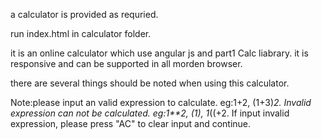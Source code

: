 a calculator is provided as requried.

run index.html in calculator folder.

it is an online calculator which use angular js and part1 Calc liabrary.
it is responsive and can be supported in all morden browser.

there are several things should be noted when using this calculator.

Note:please input an valid expression to calculate. eg:1+2, (1+3)*2.
Invalid expression can not be calculated. eg:1**2, (1), 1*((+2.
If input invalid expression, please press "AC" to clear input and continue.
